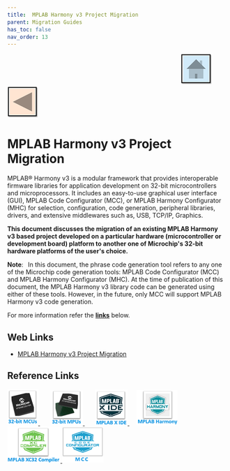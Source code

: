 ```yaml
---
title:  MPLAB Harmony v3 Project Migration
parent: Migration Guides
has_toc: false
nav_order: 13
---
```


&nbsp;&nbsp;&nbsp;&nbsp;&nbsp;&nbsp;&nbsp;&nbsp;&nbsp;&nbsp;&nbsp;&nbsp;&nbsp;&nbsp;&nbsp;&nbsp;&nbsp;&nbsp;&nbsp;&nbsp;&nbsp;&nbsp;&nbsp;&nbsp;&nbsp;&nbsp;&nbsp;&nbsp; &nbsp;&nbsp;&nbsp;&nbsp;&nbsp;&nbsp;&nbsp;&nbsp;&nbsp;&nbsp;&nbsp;&nbsp;&nbsp;&nbsp;&nbsp;&nbsp;&nbsp;&nbsp;&nbsp;&nbsp;&nbsp;&nbsp;&nbsp;&nbsp;&nbsp;&nbsp;&nbsp;&nbsp;&nbsp;&nbsp;&nbsp;&nbsp;&nbsp;&nbsp;&nbsp;&nbsp;&nbsp;&nbsp;&nbsp;&nbsp;&nbsp;&nbsp;&nbsp;&nbsp;&nbsp;&nbsp;&nbsp;&nbsp;&nbsp;&nbsp;&nbsp;&nbsp;&nbsp;&nbsp;&nbsp;&nbsp;&nbsp;&nbsp;&nbsp;&nbsp;&nbsp;&nbsp;&nbsp;&nbsp;&nbsp;&nbsp;&nbsp;&nbsp;&nbsp;&nbsp;&nbsp;&nbsp;[<img src="../../r_images/quick_home.png" title="Home">](../../../readme.md) [<img src="../../r_images/quick_back.png"  title="Back">](../readme.md)
#  MPLAB Harmony v3 Project Migration

MPLAB® Harmony v3 is a modular framework that provides interoperable firmware libraries for application
development on 32-bit microcontrollers and microprocessors. It includes an easy-to-use graphical user interface
(GUI), MPLAB Code Configurator (MCC), or MPLAB Harmony Configurator (MHC) for selection, configuration, code
generation, peripheral libraries, drivers, and extensive middlewares such as, USB, TCP/IP, Graphics.

**This document discusses the migration of an existing MPLAB Harmony v3 based project developed on a particular
hardware (microcontroller or development board) platform to another one of Microchip's 32-bit hardware platforms of
the user's choice.**

**Note**:  In this document, the phrase code generation tool refers to any one of the Microchip code generation tools:
MPLAB Code Configurator (MCC) and MPLAB Harmony Configurator (MHC). At the time of publication of this
document, the MPLAB Harmony v3 library code can be generated using either of these tools. However, in the future,
only MCC will support MPLAB Harmony v3 code generation.

For more information refer the **[links](#Web-Links)** below.

## <a id="Web-Links"> </a>
## Web Links

- <a href="https://ww1.microchip.com/downloads/en/Appnotes/MPLAB-Harmony-v3-Project-Migration-DS00004495.pdf" target="_blank"> MPLAB Harmony v3 Project Migration</a>


## Reference Links
[<a href="https://www.microchip.com/design-centers/32-bit" target="_blank"> <img src="../../r_images/32_bit_mcus.png"> </a>]()  &nbsp; &nbsp; &nbsp; [<a href="https://www.microchip.com/design-centers/32-bit-mpus" target="_blank"> <img src="../../r_images/32_bit_mpus.png"> </a>]()  &nbsp; &nbsp; &nbsp; [<a href="https://www.microchip.com/mplab/mplab-x-ide" target="_blank"> <img src="../../r_images/mplab_x_ide.png"> </a>]()  &nbsp; &nbsp; [<a href="https://www.microchip.com/mplab/mplab-harmony" target="_blank"> <img src="../../r_images/mplab_harmony.png"> </a>]() [<a href="https://www.microchip.com/mplab/compilers" target="_blank"> <img src="../../r_images/mplab_compiler.png"> </a>]() [<a href="https://www.microchip.com/en-us/tools-resources/configure/mplab-code-configurator" target="_blank"> <img src="../../r_images/mcc_harmony.png"> </a>]()  
